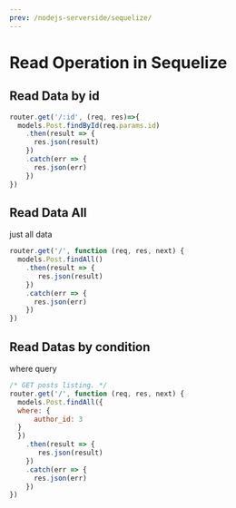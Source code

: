 ```yaml
---
prev: /nodejs-serverside/sequelize/
---
```

# Read Operation in Sequelize

## Read Data by id
```js
router.get('/:id', (req, res)=>{
  models.Post.findById(req.params.id)
    .then(result => {
      res.json(result)
    })
    .catch(err => {
      res.json(err)
    })
})
```

## Read Data All

just all data
```js
router.get('/', function (req, res, next) {
  models.Post.findAll()
    .then(result => {
       res.json(result)
    })
    .catch(err => {
      res.json(err)
    })
})
```

## Read Datas by condition

where query
```js
/* GET posts listing. */
router.get('/', function (req, res, next) {
  models.Post.findAll({ 
  where: {
      author_id: 3
  }
  })
    .then(result => {
       res.json(result)
    })
    .catch(err => {
      res.json(err)
    })
})
```

